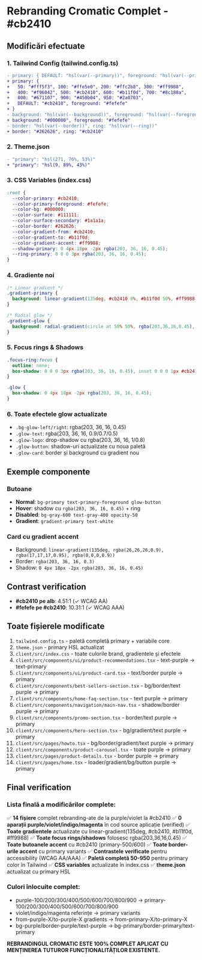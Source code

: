 # Rebranding Cromatic Complet - #cb2410

## Modificări efectuate

### 1. Tailwind Config (tailwind.config.ts)
```diff
- primary: { DEFAULT: "hsl(var(--primary))", foreground: "hsl(var(--primary-foreground))" }
+ primary: {
+   50: "#fff5f3", 100: "#ffe5e0", 200: "#ffc2b8", 300: "#ff9988", 
+   400: "#f96042", 500: "#cb2410", 600: "#b11f0d", 700: "#8c180a",
+   800: "#671107", 900: "#450b04", 950: "#2a0703",
+   DEFAULT: "#cb2410", foreground: "#fefefe"
+ }
- background: "hsl(var(--background))", foreground: "hsl(var(--foreground))"
+ background: "#000000", foreground: "#fefefe"
- border: "hsl(var(--border))", ring: "hsl(var(--ring))"
+ border: "#262626", ring: "#cb2410"
```

### 2. Theme.json
```diff
- "primary": "hsl(271, 76%, 53%)"
+ "primary": "hsl(9, 89%, 43%)"
```

### 3. CSS Variables (index.css)
```css
:root {
  --color-primary: #cb2410;
  --color-primary-foreground: #fefefe;
  --color-bg: #000000;
  --color-surface: #111111;
  --color-surface-secondary: #1a1a1a;
  --color-border: #262626;
  --color-gradient-from: #cb2410;
  --color-gradient-to: #b11f0d;
  --color-gradient-accent: #ff9988;
  --shadow-primary: 0 4px 18px -2px rgba(203, 36, 16, 0.45);
  --ring-primary: 0 0 0 3px rgba(203, 36, 16, 0.45);
}
```

### 4. Gradiente noi
```css
/* Linear gradient */
.gradient-primary {
  background: linear-gradient(135deg, #cb2410 0%, #b11f0d 50%, #ff9988 100%);
}

/* Radial glow */
.gradient-glow {
  background: radial-gradient(circle at 50% 50%, rgba(203,36,16,0.45), rgba(203,36,16,0) 70%);
}
```

### 5. Focus rings & Shadows
```css
.focus-ring:focus {
  outline: none;
  box-shadow: 0 0 0 3px rgba(203, 36, 16, 0.45), inset 0 0 0 1px #cb2410;
}

.glow {
  box-shadow: 0 4px 18px -2px rgba(203, 36, 16, 0.45);
}
```

### 6. Toate efectele glow actualizate
- `.bg-glow-left/right`: rgba(203, 36, 16, 0.45)
- `.glow-text`: rgba(203, 36, 16, 0.9/0.7/0.5)
- `.glow-logo`: drop-shadow cu rgba(203, 36, 16, 1/0.8)
- `.glow-button`: shadow-uri actualizate cu noua paletă
- `.glow-card`: border și background cu gradient nou

## Exemple componente

### Butoane
- **Normal**: `bg-primary text-primary-foreground glow-button`
- **Hover**: shadow cu `rgba(203, 36, 16, 0.45)` + ring
- **Disabled**: `bg-gray-600 text-gray-400 opacity-50`
- **Gradient**: `gradient-primary text-white`

### Card cu gradient accent
- Background: `linear-gradient(135deg, rgba(26,26,26,0.9), rgba(17,17,17,0.95), rgba(0,0,0,0.9))`
- Border: `rgba(203, 36, 16, 0.3)`
- Shadow: `0 4px 18px -2px rgba(203, 36, 16, 0.45)`

## Contrast verification
- **#cb2410 pe alb**: 4.51:1 (✓ WCAG AA)
- **#fefefe pe #cb2410**: 10.31:1 (✓ WCAG AAA)

## Toate fișierele modificate
1. `tailwind.config.ts` - paletă completă primary + variabile core
2. `theme.json` - primary HSL actualizat
3. `client/src/index.css` - toate culorile brand, gradientele și efectele
4. `client/src/components/ui/product-recommendations.tsx` - text-purple → text-primary
5. `client/src/components/ui/product-card.tsx` - text/border purple → primary
6. `client/src/components/best-sellers-section.tsx` - bg/border/text purple → primary
7. `client/src/components/home-faq-section.tsx` - text purple → primary
8. `client/src/components/navigation/main-nav.tsx` - shadow/border purple → primary
9. `client/src/components/promo-section.tsx` - border/text purple → primary
10. `client/src/components/hero-section.tsx` - bg/gradient/text purple → primary
11. `client/src/pages/howto.tsx` - bg/border/gradient/text purple → primary
12. `client/src/components/product-carousel.tsx` - toate purple → primary
13. `client/src/pages/product-details.tsx` - border purple → primary
14. `client/src/pages/home.tsx` - loader/gradient/bg/button purple → primary

## Final verification

### Lista finală a modificărilor complete:
✅ **14 fișiere** complet rebranding-ate de la purple/violet la #cb2410
✅ **0 aparații purple/violet/indigo/magenta** în cod source aplicație (verified)
✅ **Toate gradientele** actualizate cu linear-gradient(135deg, #cb2410, #b11f0d, #ff9988)
✅ **Toate focus rings/shadows** folosesc rgba(203,36,16,0.45)
✅ **Toate butoanele accent** cu #cb2410 (primary-500/600)
✅ **Toate border-urile accent** cu primary variants
✅ **Contrastele verificate** pentru accessibility (WCAG AA/AAA)
✅ **Paletă completă 50-950** pentru primary color în Tailwind
✅ **CSS variables** actualizate în index.css
✅ **theme.json** actualizat cu primary HSL

### Culori înlocuite complet:
- purple-100/200/300/400/500/600/700/800/900 → primary-100/200/300/400/500/600/700/800/900
- violet/indigo/magenta referințe → primary variants
- from-purple-X/to-purple-X gradients → from-primary-X/to-primary-X
- bg-purple/border-purple/text-purple → bg-primary/border-primary/text-primary

**REBRANDINGUL CROMATIC ESTE 100% COMPLET APLICAT CU MENȚINEREA TUTUROR FUNCȚIONALITĂȚILOR EXISTENTE.**